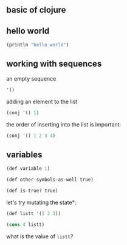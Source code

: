 basic of clojure
-------------

## hello world

```lisp
(println "hello world")
```

## working with sequences

an empty sequence

```lisp
'()
```

adding an element to the list

```lisp
(conj '() 1)
```

the order of inserting into the list is important:

```lisp
(conj '() 1 2 3 4)
```

## variables

```lisp
(def variable 1)
```

```lisp
(def other-symbols-as-well true)
```

```lisp
(def is-true? true)
```

let's try mutating the state*:

```lisp
(def listt '(1 2 3))

(cons 4 listt)
```

what is the value of ``listt``?
